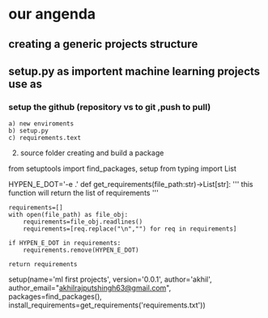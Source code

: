 # our angenda

## creating a generic projects structure 

## setup.py as importent machine learning projects use as 
### setup the github (repository vs to git ,push to pull)
    a) new enviroments
    b) setup.py
    c) requirements.text

2. source folder creating and build a package

from setuptools import find_packages, setup
from typing import List

HYPEN_E_DOT='-e .'
def get_requirements(file_path:str)->List[str]:
    '''
    this function will return the list of requirements
    '''

    requirements=[]
    with open(file_path) as file_obj:
        requirements=file_obj.readlines()
        requirements=[req.replace("\n","") for req in requirements]

    if HYPEN_E_DOT in requirements:
        requirements.remove(HYPEN_E_DOT)

    return requirements
setup(name='ml first projects',
version='0.0.1',
author='akhil',
author_email="akhilrajputshingh63@gmail.com",
packages=find_packages(),
install_requirements=get_requirements('requirements.txt'))

